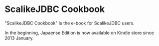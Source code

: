 ScalikeJDBC Cookbook
====================

"ScalikeJDBC Cookbook" is the e-book for ScalikeJDBC users.

In the beginning, Japaense Edition is now available on Kindle store since 2013 January.

 
